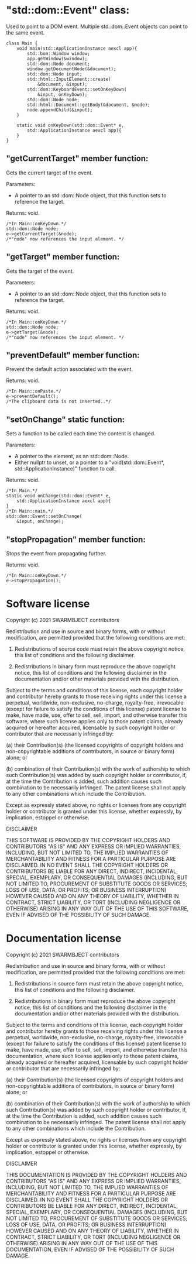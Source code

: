 # "std::dom::Event" class:

Used to point to a DOM event. Multiple 
std::dom::Event objects can point to 
the same event.

```
class Main {
	void main(std::ApplicationInstance aexcl app){
		std::bom::Window window;
		app.getWindow(&window);
		std::dom::Node document;
		window.getDocumentNode(&document);
		std::dom::Node input;
		std::html::InputElement::create(
			&document, &input);
		std::dom::KeyboardEvent::setOnKeyDown(
			&input, onKeyDown);
		std::dom::Node node;
		std::html::Document::getBody(&document, &node);
		node.appendChild(&input);
	}
	
	static void onKeyDown(std::dom::Event* e,
		std::ApplicationInstance aexcl app){
	}
}
```

## "getCurrentTarget" member function:

Gets the current target of the event.

Parameters:
* A pointer to an std::dom::Node object, that 
this function sets to reference the target.

Returns: void.

```
/*In Main::onKeyDown.*/
std::dom::Node node;
e->getCurrentTarget(&node);
/*"node" now references the input element. */
```

## "getTarget" member function:

Gets the target of the event.

Parameters:
* A pointer to an std::dom::Node object, that 
this function sets to reference the target.

Returns: void.

```
/*In Main::onKeyDown.*/
std::dom::Node node;
e->getTarget(&node);
/*"node" now references the input element. */
```

## "preventDefault" member function:

Prevent the default action 
associated with the event.

Returns: void.

```
/*In Main::onPaste.*/
e->preventDefault();
/*The clipboard data is not inserted..*/
```

## "setOnChange" static function:

Sets a function to be called each 
time the content is changed.

Parameters:
* A pointer to the element, as an std::dom::Node.
* Either nullptr to unset, or a 
pointer to a "void(std::dom::Event*, 
std::ApplicationInstance)" function to call.

Returns: void.

```
/*In Main.*/
static void onChange(std::dom::Event* e,
	std::ApplicationInstance aexcl app){
}
/*In Main::main.*/
std::dom::Event::setOnChange(
	&input, onChange);
```

## "stopPropagation" member function:

Stops the event from propagating further.

Returns: void.

```
/*In Main::onKeyDown.*/
e->stopPropagation();
```

# Software license

Copyright (c) 2021 SWARMBJECT contributors

Redistribution and use in source and binary forms,
with or without modification, are permitted
provided that the following conditions are met:

1. Redistributions of source code must
retain the above copyright notice, this list
of conditions and the following disclaimer.

2. Redistributions in binary form must
reproduce the above copyright notice,
this list of conditions and the following 
disclaimer in the documentation and/or other 
materials provided with the distribution.

Subject to the terms and conditions of this
license, each copyright holder and contributor
hereby grants to those receiving rights under this
license a perpetual, worldwide, non-exclusive,
no-charge, royalty-free, irrevocable (except for
failure to satisfy the conditions of this license)
patent license to make, have made, use, offer to
sell, sell, import, and otherwise transfer this
software, where such license applies only to
those patent claims, already acquired or hereafter
acquired, licensable by such copyright holder or
contributor that are necessarily infringed by:

(a) their Contribution(s) (the licensed
copyrights of copyright holders and
non-copyrightable additions of contributors,
in source or binary form) alone; or

(b) combination of their Contribution(s)
with the work of authorship to which such
Contribution(s) was added by such copyright
holder or contributor, if, at the time the
Contribution is added, such addition causes
such combination to be necessarily infringed.
The patent license shall not apply to any other
combinations which include the Contribution.

Except as expressly stated above, no rights or
licenses from any copyright holder or contributor
is granted under this license, whether expressly,
by implication, estoppel or otherwise.

DISCLAIMER

THIS SOFTWARE IS PROVIDED BY THE COPYRIGHT HOLDERS
AND CONTRIBUTORS "AS IS" AND ANY EXPRESS OR
IMPLIED WARRANTIES, INCLUDING, BUT NOT LIMITED TO,
THE IMPLIED WARRANTIES OF MERCHANTABILITY AND
FITNESS FOR A PARTICULAR PURPOSE ARE DISCLAIMED.
IN NO EVENT SHALL THE COPYRIGHT HOLDERS OR
CONTRIBUTORS BE LIABLE FOR ANY DIRECT, INDIRECT,
INCIDENTAL, SPECIAL, EXEMPLARY, OR CONSEQUENTIAL
DAMAGES (INCLUDING, BUT NOT LIMITED TO,
PROCUREMENT OF SUBSTITUTE GOODS OR SERVICES;
LOSS OF USE, DATA, OR PROFITS; OR BUSINESS
INTERRUPTION) HOWEVER CAUSED AND ON ANY THEORY OF
LIABILITY, WHETHER IN CONTRACT, STRICT LIABILITY,
OR TORT (INCLUDING NEGLIGENCE OR OTHERWISE)
ARISING IN ANY WAY OUT OF THE USE OF THIS
SOFTWARE, EVEN IF ADVISED OF THE POSSIBILITY OF
SUCH DAMAGE.

# Documentation license

Copyright (c) 2021 SWARMBJECT contributors

Redistribution and use in source and binary forms,
with or without modification, are permitted
provided that the following conditions are met:

1. Redistributions in source form must
retain the above copyright notice, this list
of conditions and the following disclaimer.

2. Redistributions in binary form must
reproduce the above copyright notice,
this list of conditions and the following 
disclaimer in the documentation and/or other 
materials provided with the distribution.

Subject to the terms and conditions of this
license, each copyright holder and contributor
hereby grants to those receiving rights under this
license a perpetual, worldwide, non-exclusive,
no-charge, royalty-free, irrevocable (except for
failure to satisfy the conditions of this license)
patent license to make, have made, use, offer to
sell, sell, import, and otherwise transfer this
documentation, where such license applies only to
those patent claims, already acquired or hereafter
acquired, licensable by such copyright holder or
contributor that are necessarily infringed by:

(a) their Contribution(s) (the licensed
copyrights of copyright holders and
non-copyrightable additions of contributors,
in source or binary form) alone; or

(b) combination of their Contribution(s)
with the work of authorship to which such
Contribution(s) was added by such copyright
holder or contributor, if, at the time the
Contribution is added, such addition causes
such combination to be necessarily infringed.
The patent license shall not apply to any other
combinations which include the Contribution.

Except as expressly stated above, no rights or
licenses from any copyright holder or contributor
is granted under this license, whether expressly,
by implication, estoppel or otherwise.

DISCLAIMER

THIS DOCUMENTATION IS PROVIDED BY THE COPYRIGHT HOLDERS
AND CONTRIBUTORS "AS IS" AND ANY EXPRESS OR
IMPLIED WARRANTIES, INCLUDING, BUT NOT LIMITED TO,
THE IMPLIED WARRANTIES OF MERCHANTABILITY AND
FITNESS FOR A PARTICULAR PURPOSE ARE DISCLAIMED.
IN NO EVENT SHALL THE COPYRIGHT HOLDERS OR
CONTRIBUTORS BE LIABLE FOR ANY DIRECT, INDIRECT,
INCIDENTAL, SPECIAL, EXEMPLARY, OR CONSEQUENTIAL
DAMAGES (INCLUDING, BUT NOT LIMITED TO,
PROCUREMENT OF SUBSTITUTE GOODS OR SERVICES;
LOSS OF USE, DATA, OR PROFITS; OR BUSINESS
INTERRUPTION) HOWEVER CAUSED AND ON ANY THEORY OF
LIABILITY, WHETHER IN CONTRACT, STRICT LIABILITY,
OR TORT (INCLUDING NEGLIGENCE OR OTHERWISE)
ARISING IN ANY WAY OUT OF THE USE OF THIS
DOCUMENTATION, EVEN IF ADVISED OF THE POSSIBILITY OF
SUCH DAMAGE.